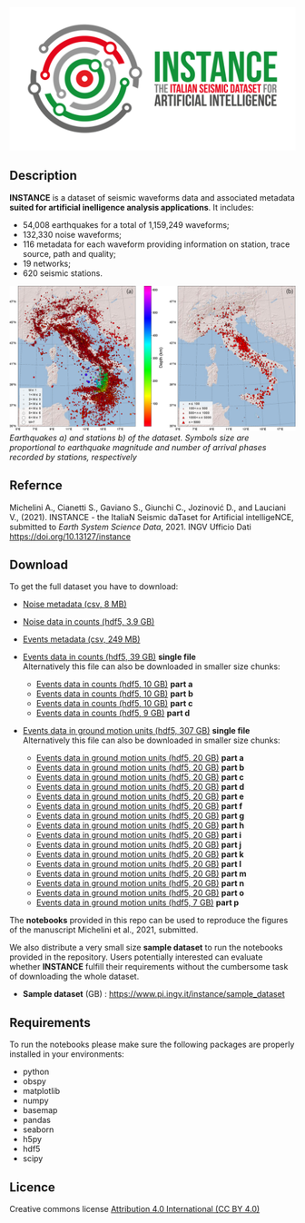 ![event](docs/logo_color.png)


## Description
**INSTANCE** is a dataset of seismic waveforms data and associated metadata **suited for artificial inelligence analysis applications**. It includes:
* 54,008 earthquakes for a total of 1,159,249 waveforms;
* 132,330 noise waveforms;
* 116 metadata for each waveform providing information on station, trace source, path and quality;
* 19 networks;
* 620 seismic stations.


![maps](docs/Ita_epicenter_station.png)
*Earthquakes a) and stations b) of the dataset. Symbols size are proportional to earthquake magnitude and number of arrival phases recorded by stations, respectively*

## Refernce
Michelini A., Cianetti S., Gaviano S., Giunchi C., Jozinović D., and Lauciani V., (2021). INSTANCE - the ItaliaN Seismic daTaset for Artificial intelligeNCE, submitted to *Earth System Science Data*, 2021.
INGV Ufficio Dati https://doi.org/10.13127/instance

## Download
To get the full dataset you have to download:

* [Noise metadata (csv, 8 MB)](repo.pi.ingv.it/instance/metadata_Instance_noise.csv.bz2) 
* [Noise data in counts (hdf5, 3.9 GB)](repo.pi.ingv.it/instance/Instance_noise.tar.bz2)

* [Events metadata (csv, 249 MB)](repo.pi.ingv.it/instance/metadata_Instance_events.csv.bz2)
* [Events data in counts (hdf5, 39 GB)](repo.pi.ingv.it/instance/Instance_events_counts.tar.bz2) **single file**  
Alternatively this file can also be downloaded in smaller size chunks:
  * [Events data in counts (hdf5, 10 GB)](repo.pi.ingv.it/instance/Instance_events_counts.tar.bz2.part-a) **part a**
  * [Events data in counts (hdf5, 10 GB)](repo.pi.ingv.it/instance/Instance_events_counts.tar.bz2.part-b) **part b**
  * [Events data in counts (hdf5, 10 GB)](repo.pi.ingv.it/instance/Instance_events_counts.tar.bz2.part-c) **part c**
  * [Events data in counts (hdf5,  9 GB)](repo.pi.ingv.it/instance/Instance_events_counts.tar.bz2.part-d) **part d**

* [Events data in ground motion units (hdf5, 307 GB)](repo.pi.ingv.it/instance/Instance_events_gm.tar.bz2) **single file**  
Alternatively this file can also be downloaded in smaller size chunks:
  * [Events data in ground motion units (hdf5, 20 GB)](repo.pi.ingv.it/instance/Instance_events_gm.tar.bz2.part-a) **part a**
  * [Events data in ground motion units (hdf5, 20 GB)](repo.pi.ingv.it/instance/Instance_events_gm.tar.bz2.part-b) **part b**
  * [Events data in ground motion units (hdf5, 20 GB)](repo.pi.ingv.it/instance/Instance_events_gm.tar.bz2.part-c) **part c**   
  * [Events data in ground motion units (hdf5, 20 GB)](repo.pi.ingv.it/instance/Instance_events_gm.tar.bz2.part-d) **part d** 
  * [Events data in ground motion units (hdf5, 20 GB)](repo.pi.ingv.it/instance/Instance_events_gm.tar.bz2.part-e) **part e**
  * [Events data in ground motion units (hdf5, 20 GB)](repo.pi.ingv.it/instance/Instance_events_gm.tar.bz2.part-f) **part f** 
  * [Events data in ground motion units (hdf5, 20 GB)](repo.pi.ingv.it/instance/Instance_events_gm.tar.bz2.part-g) **part g** 
  * [Events data in ground motion units (hdf5, 20 GB)](repo.pi.ingv.it/instance/Instance_events_gm.tar.bz2.part-h) **part h** 
  * [Events data in ground motion units (hdf5, 20 GB)](repo.pi.ingv.it/instance/Instance_events_gm.tar.bz2.part-i) **part i** 
  * [Events data in ground motion units (hdf5, 20 GB)](repo.pi.ingv.it/instance/Instance_events_gm.tar.bz2.part-j) **part j** 
  * [Events data in ground motion units (hdf5, 20 GB)](repo.pi.ingv.it/instance/Instance_events_gm.tar.bz2.part-k) **part k** 
  * [Events data in ground motion units (hdf5, 20 GB)](repo.pi.ingv.it/instance/Instance_events_gm.tar.bz2.part-l) **part l** 
  * [Events data in ground motion units (hdf5, 20 GB)](repo.pi.ingv.it/instance/Instance_events_gm.tar.bz2.part-m) **part m** 
  * [Events data in ground motion units (hdf5, 20 GB)](repo.pi.ingv.it/instance/Instance_events_gm.tar.bz2.part-n) **part n** 
  * [Events data in ground motion units (hdf5, 20 GB)](repo.pi.ingv.it/instance/Instance_events_gm.tar.bz2.part-o) **part o** 
  * [Events data in ground motion units (hdf5,  7 GB)](repo.pi.ingv.it/instance/Instance_events_gm.tar.bz2.part-p) **part p** 


The **notebooks** provided in this repo can be used to reproduce the figures of the manuscript Michelini et al., 2021, submitted.

We also distribute a very small size **sample dataset** to run the notebooks provided in the repository. Users potentially interested can evaluate whether **INSTANCE** fulfill their requirements without the cumbersome task of downloading the whole dataset.
* **Sample dataset** (GB) : https://www.pi.ingv.it/instance/sample_dataset


## Requirements
To run the notebooks please make sure the following packages are properly installed in your environments:
* python 
* obspy
* matplotlib
* numpy
* basemap
* pandas
* seaborn
* h5py
* hdf5
* scipy

## Licence

Creative commons license [Attribution 4.0 International (CC BY 4.0)](https://creativecommons.org/licenses/by/4.0/legalcode)
